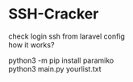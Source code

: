 # SSH-Cracker

check login ssh from laravel config<br>how it works?

python3 -m pip install paramiko<br>python3 main.py yourlist.txt

